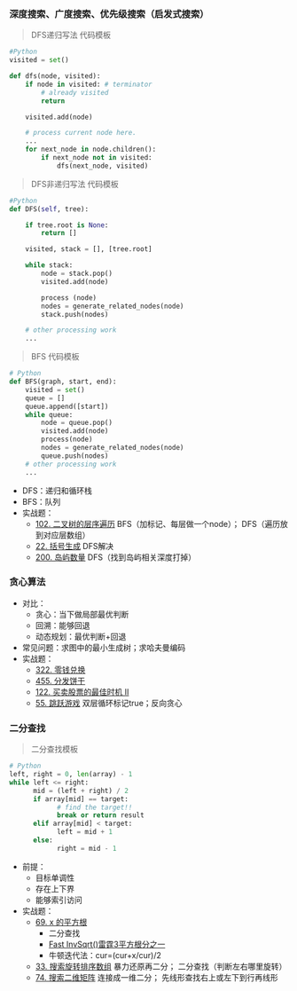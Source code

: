 ### **深度搜索、广度搜索、优先级搜索（启发式搜索）**

>DFS递归写法 代码模板 
``` Python
#Python
visited = set() 

def dfs(node, visited):
    if node in visited: # terminator
    	# already visited 
    	return 

	visited.add(node) 

	# process current node here. 
	...
	for next_node in node.children(): 
		if next_node not in visited: 
			dfs(next_node, visited)
```

>DFS非递归写法 代码模板 
``` Python
#Python
def DFS(self, tree): 

	if tree.root is None: 
		return [] 

	visited, stack = [], [tree.root]

	while stack: 
		node = stack.pop() 
		visited.add(node)

		process (node) 
		nodes = generate_related_nodes(node) 
		stack.push(nodes) 

	# other processing work 
	...
```

>BFS 代码模板
``` Python
# Python
def BFS(graph, start, end):
    visited = set()
	queue = [] 
	queue.append([start]) 
	while queue: 
		node = queue.pop() 
		visited.add(node)
		process(node) 
		nodes = generate_related_nodes(node) 
		queue.push(nodes)
	# other processing work 
	...
```

* DFS：递归和循环栈
* BFS：队列
* 实战题：
  * [102. 二叉树的层序遍历](https://leetcode-cn.com/problems/binary-tree-level-order-traversal/#/description)
  BFS（加标记、每层做一个node）； DFS（遍历放到对应层数组）
  * [22. 括号生成](https://leetcode-cn.com/problems/generate-parentheses/#/description)
  DFS解决
  * [200. 岛屿数量](https://leetcode-cn.com/problems/number-of-islands/)
  DFS（找到岛屿相关深度打掉）

### **贪心算法**
* 对比：
  * 贪心：当下做局部最优判断
  * 回溯：能够回退
  * 动态规划：最优判断+回退
* 常见问题：求图中的最小生成树；求哈夫曼编码
* 实战题：
  * [322. 零钱兑换](https://leetcode-cn.com/problems/coin-change/)
  * [455. 分发饼干](https://leetcode-cn.com/problems/assign-cookies/description/)
  * [122. 买卖股票的最佳时机 II](https://leetcode-cn.com/problems/best-time-to-buy-and-sell-stock-ii/description/)
  * [55. 跳跃游戏](https://leetcode-cn.com/problems/jump-game/) 
  双层循环标记true；反向贪心

### **二分查找**

> 二分查找模板
``` Python
# Python
left, right = 0, len(array) - 1 
while left <= right: 
	  mid = (left + right) / 2 
	  if array[mid] == target: 
		    # find the target!! 
		    break or return result 
	  elif array[mid] < target: 
		    left = mid + 1 
	  else: 
		    right = mid - 1
```

* 前提：
    * 目标单调性
    * 存在上下界
    * 能够索引访问
* 实战题：
  * [69. x 的平方根](https://leetcode-cn.com/problems/sqrtx/)
    * 二分查找
    * [Fast InvSqrt()雷霆3平方根分之一](https://www.beyond3d.com/content/articles/8/)
    * 牛顿迭代法：cur=(cur+x/cur)/2
  * [33. 搜索旋转排序数组](https://leetcode-cn.com/problems/search-in-rotated-sorted-array/)
  暴力还原再二分； 二分查找（判断左右哪里旋转）
  * [74. 搜索二维矩阵](https://leetcode-cn.com/problems/search-a-2d-matrix/)
  连接成一维二分； 先线形查找右上或左下到行再线形